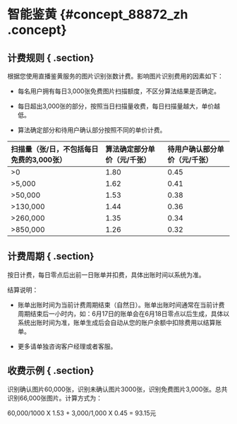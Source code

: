 # 智能鉴黄 {#concept_88872_zh .concept}

## 计费规则 { .section}

根据您使用直播鉴黄服务的图片识别张数计费。影响图片识别费用的因素如下：

-   每名用户拥有每日3,000张免费图片扫描额度，不区分算法结果是否确定。

-   每日超出3,000张的部分，按照当日扫描量收费，每日扫描量越大，单价越低。

-   算法确定部分和待用户确认部分按照不同的单价计费。


|扫描量（张/日，不包括每日免费的3,000张）|算法确定部分单价（元/千张）|待用户确认部分单价（元/千张）|
|:----------------------|:-------------|:--------------|
|\>0|1.80|0.45|
|\>5,000|1.62|0.41|
|\>50,000|1.53|0.38|
|\>130,000|1.44|0.36|
|\>260,000|1.35|0.34|
|\>850,000|1.26|0.32|

## 计费周期 { .section}

按日计费，每日零点后出前一日账单并扣费，具体出账时间以系统为准。

结算说明：

-   账单出账时间为当前计费周期结束（自然日）。账单出账时间通常在当前计费周期结束后一小时内，如：6月17日的账单会在6月18日零点以后生成，具体以系统出账时间为准，账单生成后会自动从您的账户余额中扣除费用以结算账单。

-   更多请单独咨询客户经理或者客服。


## 收费示例 { .section}

识别确认图片60,000张，识别未确认图片3000张，识别免费图片3,000张。总共识别66,000张图片。计算方式为：

60,000/1000 X 1.53 + 3,000/1,000 X 0.45 = 93.15元


